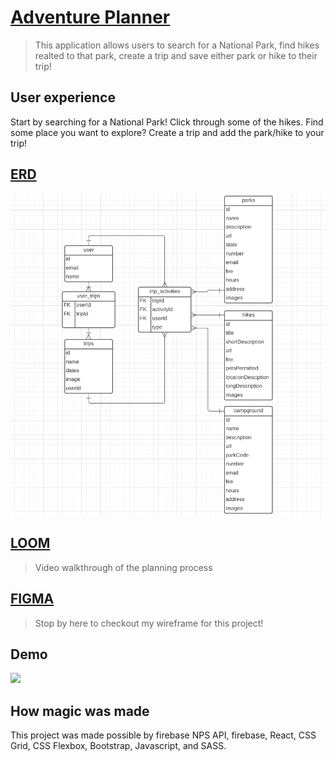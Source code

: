 # [Adventure Planner](https://adventure-planner-lb.netlify.app/)
> This application allows users to search for a National Park, find hikes realted to that park, create a trip and save either park or hike to their trip!

## User experience
Start by searching for a National Park! Click through some of the hikes. Find some place you want to explore? Create a trip and add the park/hike to your trip!

## [ERD](https://lucid.app/lucidchart/d6ea5c27-6468-41f9-974c-7f1e945f4d92/edit?beaconFlowId=A0D51951A237376C&page=0_0#)
![ERD](images/capstone-erd-image.png)

## [LOOM](https://www.loom.com/share/7acbcdd1e16d4225a66a6aef1523ed83)
> Video walkthrough of the planning process

## [FIGMA](https://www.figma.com/file/DUW61kGBXRGlTmFsXrGnor/NPS-Capstone?node-id=0%3A1)
> Stop by here to checkout my wireframe for this project!

## Demo
![](https://recordit.co/pDZPrqF2Jc)

## How magic was made
This project was made possible by firebase NPS API, firebase, React, CSS Grid, CSS Flexbox, Bootstrap, Javascript, and SASS.

